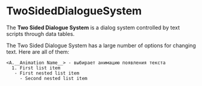 # TwoSidedDialogueSystem
The **Two Sided Dialogue System** is a dialog system controlled by text scripts through data tables.

The Two Sided Dialogue System has a large number of options for changing text. Here are all of them:
```
<A.__Animation Name__> - выбирает анимацию появления текста
  1. First list item
   - First nested list item
     - Second nested list item
```
